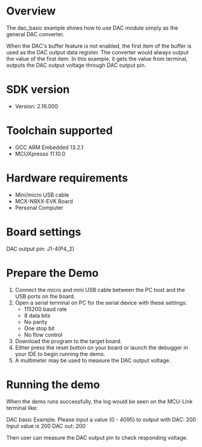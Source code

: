 Overview
========

The dac_basic example shows how to use DAC module simply as the general DAC converter.

When the DAC's buffer feature is not enabled, the first item of the buffer is used as the DAC output data register.
The converter would always output the value of the first item. In this example, it gets the value from terminal,
outputs the DAC output voltage through DAC output pin.

SDK version
===========
- Version: 2.16.000

Toolchain supported
===================
- GCC ARM Embedded  13.2.1
- MCUXpresso  11.10.0

Hardware requirements
=====================
- Mini/micro USB cable
- MCX-N9XX-EVK Board
- Personal Computer

Board settings
==============
DAC output pin: J1-4(P4_2)

Prepare the Demo
================
1. Connect the micro and mini USB cable between the PC host and the USB ports on the board.
2. Open a serial terminal on PC for the serial device with these settings:
    - 115200 baud rate
    - 8 data bits
    - No parity
    - One stop bit
    - No flow control
3. Download the program to the target board.
4. Either press the reset button on your board or launch the debugger in your IDE to begin running
   the demo.
5. A multimeter may be used to measure the DAC output voltage.

Running the demo
================
When the demo runs successfully, the log would be seen on the MCU-Link terminal like:

DAC basic Example.
Please input a value (0 - 4095) to output with DAC: 200
Input value is 200
DAC out: 200

Then user can measure the DAC output pin to check responding voltage.

